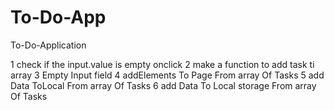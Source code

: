 # To-Do-App
To-Do-Application

1 check if the input.value is empty onclick
2 make a function to add task ti array
3 Empty Input field
4 addElements To Page From array Of Tasks
5 add Data ToLocal From array Of Tasks
6 add Data To Local storage From array Of Tasks
